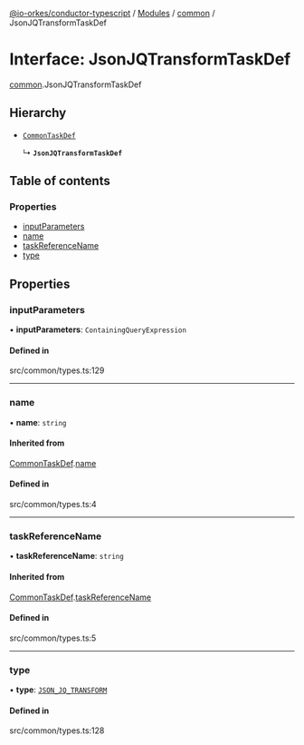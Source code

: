 [@io-orkes/conductor-typescript](../README.md) / [Modules](../modules.md) / [common](../modules/common.md) / JsonJQTransformTaskDef

# Interface: JsonJQTransformTaskDef

[common](../modules/common.md).JsonJQTransformTaskDef

## Hierarchy

- [`CommonTaskDef`](common.CommonTaskDef.md)

  ↳ **`JsonJQTransformTaskDef`**

## Table of contents

### Properties

- [inputParameters](common.JsonJQTransformTaskDef.md#inputparameters)
- [name](common.JsonJQTransformTaskDef.md#name)
- [taskReferenceName](common.JsonJQTransformTaskDef.md#taskreferencename)
- [type](common.JsonJQTransformTaskDef.md#type)

## Properties

### inputParameters

• **inputParameters**: `ContainingQueryExpression`

#### Defined in

src/common/types.ts:129

___

### name

• **name**: `string`

#### Inherited from

[CommonTaskDef](common.CommonTaskDef.md).[name](common.CommonTaskDef.md#name)

#### Defined in

src/common/types.ts:4

___

### taskReferenceName

• **taskReferenceName**: `string`

#### Inherited from

[CommonTaskDef](common.CommonTaskDef.md).[taskReferenceName](common.CommonTaskDef.md#taskreferencename)

#### Defined in

src/common/types.ts:5

___

### type

• **type**: [`JSON_JQ_TRANSFORM`](../enums/common.TaskType.md#json_jq_transform)

#### Defined in

src/common/types.ts:128
